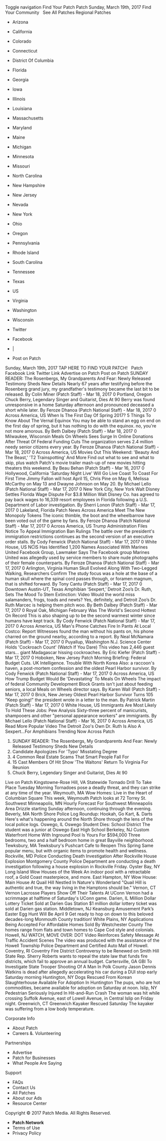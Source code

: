 Toggle navigation Find Your Patch Patch Sunday, March 19th, 2017 Find Your Community   See All Patches Regional Patches

*   Arizona
*   California
*   Colorado
*   Connecticut
*   District Of Columbia
*   Florida
*   Georgia
*   Iowa
*   Illinois
*   Louisiana
*   Massachusetts
*   Maryland
*   Maine
*   Michigan
*   Minnesota
*   Missouri
*   North Carolina
*   New Hampshire
*   New Jersey
*   Nevada
*   New York
*   Ohio
*   Oregon
*   Pennsylvania
*   Rhode Island
*   South Carolina
*   Tennessee
*   Texas
*   US
*   Virginia
*   Washington
*   Wisconsin

*   Twitter
*   Facebook
*   |
*   Post on Patch

Sunday, March 19th, 2017 TAP HERE TO FIND YOUR PATCH!   Patch Facebook Link Twitter Link Advertise on Patch Post on Patch SUNDAY READER: The Rosenbergs, My Grandparents And Fear: Newly Released Testimony Sheds New Details Nearly 67 years after testifying before the Rosenberg grand jury, my grandfather's testimony became the last bit to be released. By Colin Miner (Patch Staff) - Mar 18, 2017 0 Portland, Oregon Chuck Berry, Legendary Singer and Guitarist, Dies At 90 Berry was found unresponsive in a home Saturday afternoon and pronounced deceased a short while later. By Feroze Dhanoa (Patch National Staff) - Mar 18, 2017 0 Across America, US When Is The First Day Of Spring 2017? 5 Things To Know About The Vernal Equinox You may be able to stand an egg on end on the first day of spring, but it has nothing to do with the equinox. no, you're not more amorous. By Beth Dalbey (Patch Staff) - Mar 18, 2017 0 Milwaukee, Wisconsin Meals On Wheels Sees Surge In Online Donations After Threat Of Federal Funding Cuts The organization serves 2.4 million needy senior citizens every year. By Feroze Dhanoa (Patch National Staff) - Mar 18, 2017 0 Across America, US Movies Out This Weekend: 'Beauty And The Beast,' 'T2 Trainspotting' And More Find out what to see and what to skip, plus watch Patch's movie trailer mash-up of new movies hitting theaters this weekend. By Beau Behan (Patch Staff) - Mar 16, 2017 0 Hollywood, California 'Saturday Night Live' Will Go Live Coast To Coast For First Time Jimmy Fallon will host April 15, Chris Pine on May 6, Melissa McCarthy on May 13 and Dwayne Johnson on May 20. By Michael Lello (Patch National Staff) - Mar 17, 2017 0 New York City, New York Walt Disney Settles Florida Wage Dispute For $3.8 Million Walt Disney Co. has agreed to pay back wages to 16,339 resort employees in Florida following a U.S. Department of Labor investigation. By Sherri Lonon (Patch Staff) - Mar 17, 2017 0 Lakeland, Florida Patch News Across America Meet The New Monopoly Tokens The iconic thimble, the boot and the wheelbarrow have been voted out of the game by fans. By Feroze Dhanoa (Patch National Staff) - Mar 17, 2017 0 Across America, US Trump Administration Files Notice To Appeal Immigration Ban Rulings The battle over the president's immigration restrictions continues as the second version of an executive order stalls. By Cody Fenwick (Patch National Staff) - Mar 17, 2017 0 White House, US NCIS Has Identified 1,200 Names Associated With Marines United Facebook Group, Lawmaker Says The Facebook group Marines United was allegedly used by service members to share nude photographs of their female counterparts. By Feroze Dhanoa (Patch National Staff) - Mar 17, 2017 0 Arlington, Virginia Human Skull Evolved Along With Two-Legged Walking, Researchers Confirm The study focus was a hole at the base of a human skull where the spinal cord passes through, or foramen magnum, that is shifted forward. By Tony Cantu (Patch Staff) - Mar 17, 2017 0 Downtown Austin-UT, Texas Amphibian ‘Sexpert,’ Detroit Zoo’s Dr. Ruth, Sets The Mood To Stem Extinction: Video Would the world miss salamanders, frogs, toads and newts? Yes, definitely, and Detroit Zoo’s Dr. Ruth Marcec is helping them pitch woo. By Beth Dalbey (Patch Staff) - Mar 17, 2017 0 Royal Oak, Michigan February Was The World's Second Hottest On Record This is also shaping up to be the second warmest winter since humans have kept track. By Cody Fenwick (Patch National Staff) - Mar 17, 2017 0 Across America, US Man's Phone Catches Fire In Pants At Local Costco: Report Witnesses found the man without his pants on, his phone charred on the ground nearby, according to a report. By Neal McNamara (Patch Staff) - Mar 17, 2017 0 Puyallup, Washington N.J. Science Center Holds 'Cockroach Count' (Watch If You Dare) This video has 2,446 guest stars… giant Madagascar hissing cockroaches. By Eric Kiefer (Patch Staff) - Mar 17, 2017 0 Hoboken, New Jersey Patch Morning Briefing: Federal Budget Cuts. UK Intelligence. Trouble With North Korea Also: a raccoon's haven, a post-mortem confession and the oldest Pearl Harbor survivor. By Cody Fenwick (Patch National Staff) - Mar 17, 2017 0 Across America, US How Trump Budget Would Be 'Devastating' To Meals On Wheels The impact of federal Community Development Block Grants isn't just about feeding seniors, a local Meals on Wheels director says. By Karen Wall (Patch Staff) - Mar 17, 2017 0 Brick, New Jersey Oldest Pearl Harbor Survivor Turns 105 "Keep going!" the president wrote in a letter to the man. By Patrick Martin (Patch Staff) - Mar 17, 2017 0 White House, US Immigrants Are Most Likely To Hold These Jobs: Pew Analysis Sixty-three percent of manicurists, shampooers and other "personal appearance workers" are immigrants. By Michael Lello (Patch National Staff) - Mar 16, 2017 0 Across America, US Read More Popular Video The Detroit Zoo's Own Dr. Ruth Is Also A Sexpert...For Amphibians Trending Now Across Patch

1.  SUNDAY READER: The Rosenbergs, My Grandparents And Fear: Newly Released Testimony Sheds New Details
2.  Candidate Apologizes For 'Typo' Misstating Degree
3.  4 Common Real Estate Scams That Smart People Fall For
4.  15 Cast Members Of Hit Show 'The Waltons' Return To Virginia For Reunion
5.  Chuck Berry, Legendary Singer and Guitarist, Dies At 90

Live on Patch Kingstowne-Rose Hill, VA Statewide Tornado Drill To Take Place Tuesday Morning Tornadoes pose a deadly threat, and they can strike at any time of the year. Weymouth, MA Wow Homes: Live in the Heart of Columbian Square This week, Weymouth Patch looks at 72 Torrey St. Southwest Minneapolis, MN Hourly Forecast For Southwest Minneapolis Area Drizzle starting Sunday afternoon, continuing through the evening. Beverly, MA North Shore Police Log Roundup: Hookah, Go Kart, &. Darts Here's what's happening around the North Shore through the lens of the local police logs. Oswego, IL Oswego Student Dies: School District The student was a junior at Oswego East High School Berkeley, NJ Custom Waterfront Home With Inground Pool Is Yours For $594,000 Three bedrooms, two and a half bedroom home in great Bayville neighborhood. Tewksbury, MA Tewksbury's Pushcart Cafe to Reopen This Spring Same popular menu, but with organic items to promote health and wellness. Rockville, MD Police Conducting Death Investigation After Rockville House Explosion Montgomery County Police Department are conducting a death investigation following a house explosion in Rockville Friday. Oyster Bay, NY Long Island Wow Houses of the Week An indoor pool with a retractable roof, a Gold Coast masterpiece, and more. East Hampton, NY Wow House: Main House At Quail Hill Nestled In Nature's Wonderland "Quail Hill is authentic and true, the way living in the Hamptons should be." Vernon, CT Vernon Lacrosse Players Show Off Their Talents At UConn Vernon had a scrimmage at halftime of Saturday's UConn game. Darien, IL Million Dollar Lottery Ticket Sold at Darien Gas Station $1 million dollar lottery ticket was sold at Darien gas station. Middletown, NJ Keansburg Amusement Park’s Easter Egg Hunt Will Be April 9 Get ready to hop on down to this beloved decades-long Monmouth County tradition! White Plains, NY Applications Being Accepted For Affordable Homes Sold By Westchester County The homes range from flats and town homes to Cape Cod style and colonials. Howell, NJ WATCH, MOVE OVER: DOT Video Reinforces Safety Message At Traffic Accident Scenes The video was produced with the assistance of the Howell Township Police Department and Certified Auto Mall of Howell. Coventry, RI Coventry Fire District Controversy to be Renewed on Smith Hill State Rep. Sherry Roberts wants to repeal the state law that funds fire districts, which fail to approve an annual budget. Cartersville, GA GBI To Investigate State Trooper Shooting Of A Man In Polk County Jason Dennis Watkins is dead after allegedly accelerating his car during a DUI stop early Saturday morning Huntington, NY Dogs Rescued From Korean Slaughterhouse Available For Adoption In Huntington The pups, who are hot commodities, became available for adoption on Saturday at noon. Islip, NY Pedestrian Seriously Injured In Hit-and-Run Crash The woman was hit while crossing Suffolk Avenue, east of Lowell Avenue, in Central Islip on Friday night. Greenwich, CT Greenwich Kayaker Rescued Saturday The kayaker was suffering from a low body temperature.

Corporate Info

*   About Patch
*   Careers &. Volunteering

Partnerships

*   Advertise
*   Patch for Businesses
*   What People Are Saying

Support

*   FAQs
*   Contact Us
*   All Patches
*   About our Ads
*   Resource Center

Copyright © 2017 Patch Media. All Rights Reserved.

*   **Patch Network**
*   Terms of Use
*   Privacy Policy